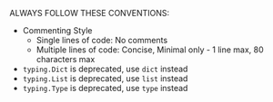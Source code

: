 ALWAYS FOLLOW THESE CONVENTIONS:
 - Commenting Style
    - Single lines of code: No comments
	- Multiple lines of code: Concise, Minimal only - 1 line max, 80 characters max 
 - `typing.Dict` is deprecated, use `dict` instead
 - `typing.List` is deprecated, use `list` instead
 - `typing.Type` is deprecated, use `type` instead

